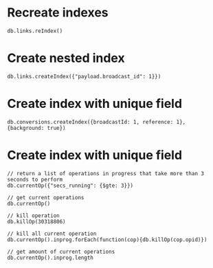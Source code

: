 [tags]: <> (db, mongo, index)
# Recreate indexes
```
db.links.reIndex()
```
[tags-end]: <>

[tags]: <> (db, mongo, index)
# Create nested index
```
db.links.createIndex({"payload.broadcast_id": 1}})
```
[tags-end]: <>


[tags]: <> (db, mongo, index)

# Create index with unique field
```
db.conversions.createIndex({broadcastId: 1, reference: 1}, {background: true})
```
[tags-end]: <>

[tags]: <> (db, mongo, performance)

# Create index with unique field
```
// return a list of operations in progress that take more than 3 seconds to perform
db.currentOp({"secs_running": {$gte: 3}})

// get current operations
db.currentOp()

// kill operation
db.killOp(30318806)

// kill all current operation 
db.currentOp().inprog.forEach(function(cop){db.killOp(cop.opid)})

// get amount of current operations 
db.currentOp().inprog.length
```
[tags-end]: <>



